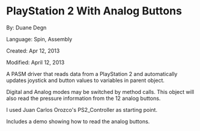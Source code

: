 # PlayStation 2 With Analog Buttons

By: Duane Degn

Language: Spin, Assembly

Created: Apr 12, 2013

Modified: April 12, 2013

A PASM driver that reads data from a PlayStation 2 and automatically updates joystick and button values to variables in parent object.

Digital and Analog modes may be switched by method calls. This object will also read the pressure information from the 12 analog buttons.

I used Juan Carlos Orozco's PS2\_Controller as starting point.

Includes a demo showing how to read the analog buttons.
